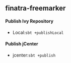 finatra-freemarker
------------
#### Publish Ivy Repository
+ Local:`sbt +publishLocal`

#### Publish jCenter
+ jcenter:`sbt +publish`




